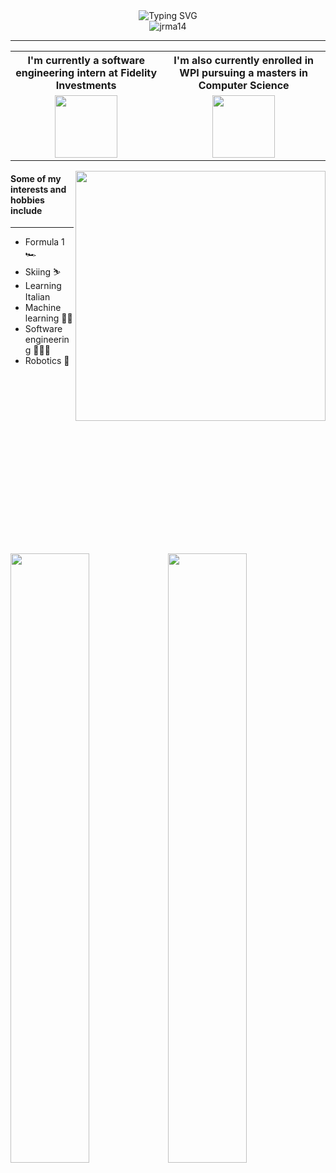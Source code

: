 <div align="center">
<img src="https://readme-typing-svg.demolab.com?font=Fira+Code&size=22&duration=1000&pause=500&background=FFFFFF&center=true&vCenter=true&width=435&height=100&lines=Hi!+%F0%9F%91%8B;I'm+Jacob" alt="Typing SVG" />
</div>
<div align="center">
<img src="https://komarev.com/ghpvc/?username=jrma14&label=Profile%20views&color=blue&style=plastic"
    alt="jrma14" /> 
</div>
<hr>
<table>
    <tr>
        <th>I'm currently a software engineering intern at Fidelity Investments</th>
        <th>I'm also currently enrolled in WPI pursuing a masters in Computer Science</th>
    </tr>
    <tr>
        <td align="center"><img height=100px src="https://logos-world.net/wp-content/uploads/2021/02/Fidelity-Logo.png"/></td>
        <td align="center"><img height=100px src="https://cdn.discordapp.com/attachments/701535716022288436/1127635226168930305/WPI_Inst_Prim_FulClr.png"/></td>
    </tr>
</table>
<img align="right" width=400px src="https://cdn.discordapp.com/attachments/701535716022288436/1127416953582145546/If_you_see_this_say_hi.JPG"/>
<h4>Some of my interests and hobbies include</h4>
<hr/>
<ul>
    <li>Formula 1 🏎️</li>
    <li>Skiing ⛷️</li>
    <li>Learning Italian <img width=15px src="https://github.com/csmoore/country-flag-icons/blob/master/country-flags-4x3-svg/it.svg"/></li>
    <li>Machine learning 🤖🧠</li>
    <li>Software engineering 👩🏻‍💻</li>
    <li>Robotics 🤖</li>
</ul>
<br/>
<br/>
<br/>
<br/>
<br/>
<br/>
<br/>
<br/>
<br/>
<br/>
<br/>
<br/>
<br/>
<br/>
<br/>
<br/>
<p>
    <img width=50% src="https://streak-stats.demolab.com/?user=jrma14&mode=weekly&theme=dark"/><img align="top" width=50% src="https://github-profile-trophy.vercel.app/?username=jrma14&theme=juicyfresh&no-bg=true" />
</p>
